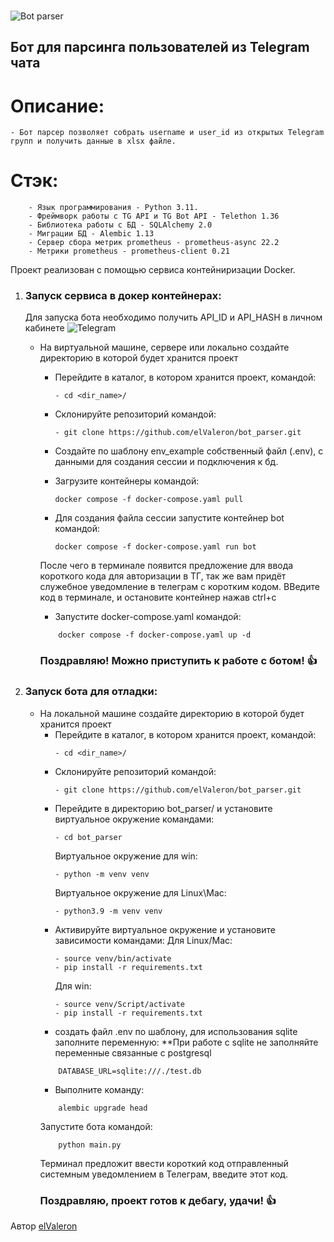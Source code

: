 
###
![Bot parser](https://github.com/elValeron/bot_parser)

## Бот для парсинга пользователей из Telegram чата


# Описание: 
    - Бот парсер позволяет собрать username и user_id из открытых Telegram групп и получить данные в xlsx файле.

# Стэк:
```
    - Язык программирования - Python 3.11.
    - Фреймворк работы с TG API и TG Bot API - Telethon 1.36
    - Библиотека работы с БД - SQLAlchemy 2.0
    - Миграции БД - Alembic 1.13
    - Сервер сбора метрик prometheus - prometheus-async 22.2
    - Метрики prometheus - prometheus-client 0.21
```

Проект реализован с помощью сервиса контейниризации Docker.

1. ### Запуск сервиса в докер контейнерах:
    Для запуска бота необходимо получить API_ID и API_HASH в личном кабинете ![Telegram](https://my.telegram.org/)

    - На виртуальной машине, сервере или локально создайте директорию в которой будет хранится проект
        
        - Перейдите в каталог, в котором хранится проект, командой:
            ```
            - cd <dir_name>/
            ```
        - Склонируйте репозиторий командой:
            ```
            - git clone https://github.com/elValeron/bot_parser.git
            ```
        - Создайте по шаблону env_example собственный файл (.env), с данными для создания сессии и подключения к бд.

        - Загрузите контейнеры командой: 
            ```
            docker compose -f docker-compose.yaml pull
            ```
        - Для создания файла сессии запустите контейнер bot командой:
            ```
            docker compose -f docker-compose.yaml run bot
            ```
        После чего в терминале появится предложение для ввода короткого кода для авторизации в ТГ, так же вам придёт служебное уведомление в телеграм с коротким кодом.
        ВВедите код в терминале, и остановите контейнер нажав ctrl+c
        - Запустите docker-compose.yaml командой:
        ```
            docker compose -f docker-compose.yaml up -d
        ```

        ### Поздравляю! Можно приступить к работе с ботом! :+1:
        
2. ### Запуск бота для отладки: 
    - На локальной машине создайте директорию в которой будет хранится проект
        - Перейдите в каталог, в котором хранится проект, командой:
            ```
            - cd <dir_name>/
            ```
        - Склонируйте репозиторий командой:
            ```
            - git clone https://github.com/elValeron/bot_parser.git
            ```
        - Перейдите в директорию bot_parser/ и установите виртуальное окружение командами:
            ```
            - cd bot_parser
            ```
            Виртуальное окружение для win:
            ```
            - python -m venv venv 
            ```
            Виртуальное окружение для Linux\Mac:
            ```
            - python3.9 -m venv venv
            ```
        - Активируйте виртуальное окружение и установите зависимости командами:
            Для Linux/Mac:
            ```
            - source venv/bin/activate
            - pip install -r requirements.txt
            ```
            Для win:
            ```
            - source venv/Script/activate
            - pip install -r requirements.txt
            ```
        - создать файл .env по шаблону, для использования sqlite заполните переменную:
            **При работе с sqlite не заполняйте переменные связанные с postgresql
        ```
            DATABASE_URL=sqlite:///./test.db
        ```
        - Выполните команду:
        ```
            alembic upgrade head
        ```
        Запустите бота командой:
        ```
            python main.py
        ```
        Терминал предложит ввести короткий код отправленный системным уведомлением в Телеграм, введите этот код.
        ### Поздравляю, проект готов к дебагу, удачи! :+1:


Автор [elValeron](https://github.com/elValeron/)